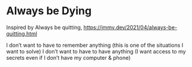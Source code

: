 # Always be Dying

Inspired by Always be quitting, https://jmmv.dev/2021/04/always-be-quitting.html

I don’t want to have to remember anything (this is one of the situations I want to solve)
I don’t want to have to have anything (I want access to my secrets even if I don’t have my computer & phone)
